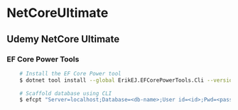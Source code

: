 # NetCoreUltimate
## Udemy NetCore Ultimate

### EF Core Power Tools

```bash
	# Install the EF Core Power tool
	$ dotnet tool install --global ErikEJ.EFCorePowerTools.Cli --version 7.0.0-preview6
	
	# Scaffold database using CLI
	$ efcpt "Server=localhost;Database=<db-name>;User id=<id>;Pwd=<password>;Encrypt=false" mssql
```